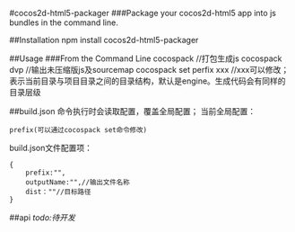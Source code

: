 #cocos2d-html5-packager
###Package your cocos2d-html5 app into js bundles in the command line.

##Installation
    npm install cocos2d-html5-packager
   
##Usage
###From the Command Line
    cocospack //打包生成js
    cocospack dvp //输出未压缩版js及sourcemap
    cocospack set perfix xxx //xxx可以修改；表示当前目录与项目目录之间的目录结构，默认是engine。生成代码会有同样的目录层级

##build.json
命令执行时会读取配置，覆盖全局配置；
当前全局配置：

    prefix(可以通过cocospack set命令修改)
  
build.json文件配置项：
    
    {
        prefix:"",
        outputName:"",//输出文件名称
        dist：""//目标路径
    }
 
##api
_todo:待开发_


